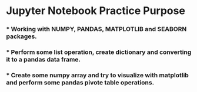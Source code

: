 # Jupyter Notebook Practice Purpose
### * Working with NUMPY, PANDAS, MATPLOTLIB and SEABORN packages.
### * Perform some list operation, create dictionary and converting it to a pandas data frame.
### * Create some numpy array and try to visualize with matplotlib and perform some pandas pivote table operations.
